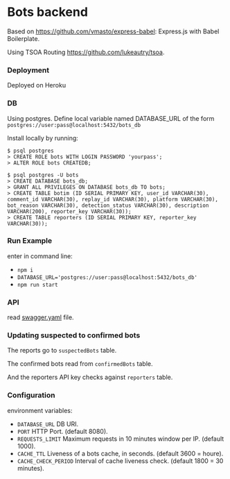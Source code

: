 # Bots backend

Based on https://github.com/vmasto/express-babel: Express.js with Babel Boilerplate.

Using TSOA Routing https://github.com/lukeautry/tsoa.

### Deployment

Deployed on Heroku

### DB

Using postgres. Define local variable named DATABASE_URL of the form `postgres://user:pass@localhost:5432/bots_db`

Install locally by running:

```
$ psql postgres
> CREATE ROLE bots WITH LOGIN PASSWORD 'yourpass';
> ALTER ROLE bots CREATEDB;

$ psql postgres -U bots
> CREATE DATABASE bots_db;
> GRANT ALL PRIVILEGES ON DATABASE bots_db TO bots;
> CREATE TABLE botim (ID SERIAL PRIMARY KEY, user_id VARCHAR(30), comment_id VARCHAR(30), replay_id VARCHAR(30), platform VARCHAR(30), bot_reason VARCHAR(30), detection_status VARCHAR(30), description VARCHAR(200), reporter_key VARCHAR(30));
> CREATE TABLE reporters (ID SERIAL PRIMARY KEY, reporter_key VARCHAR(30));

```
### Run Example

enter in command line:
* `npm i`
* `DATABASE_URL='postgres://user:pass@localhost:5432/bots_db'`
* `npm run start`

### API

read [swagger.yaml](./swagger.yaml) file.

### Updating suspected to confirmed bots

The reports go to `suspectedBots` table.

The confirmed bots read from `confirmedBots` table.

And the reporters API key checks against `reporters` table.

### Configuration

environment variables:

* `DATABASE_URL` DB URI. 
* `PORT` HTTP Port. (default 8080).
* `REQUESTS_LIMIT` Maximum requests in 10 minutes window per IP. (default 1000).
* `CACHE_TTL` Liveness of a bots cache, in seconds. (default 3600 = houre).
* `CACHE_CHECK_PERIOD` Interval of cache liveness check. (default 1800 = 30 minutes).
